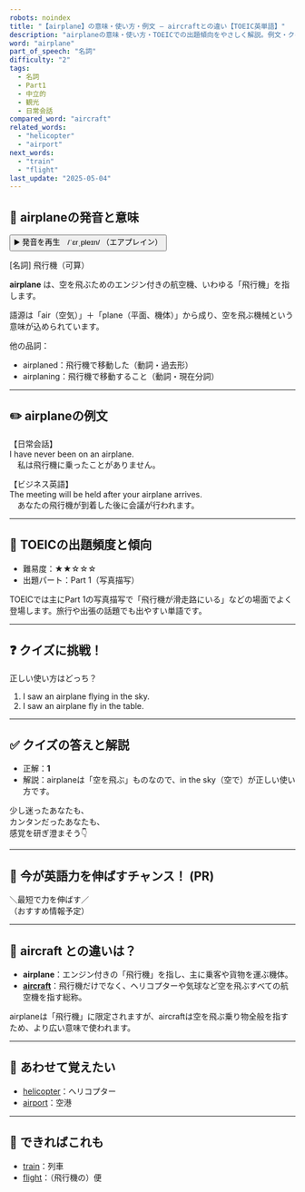 ```yaml
---
robots: noindex
title: "【airplane】の意味・使い方・例文 ― aircraftとの違い【TOEIC英単語】"
description: "airplaneの意味・使い方・TOEICでの出題傾向をやさしく解説。例文・クイズ付きでaircraftとの違いもわかりやすく学べます。"
word: "airplane"
part_of_speech: "名詞"
difficulty: "2"
tags:
  - 名詞
  - Part1
  - 中立的
  - 観光
  - 日常会話
compared_word: "aircraft"
related_words:
  - "helicopter"
  - "airport"
next_words:
  - "train"
  - "flight"
last_update: "2025-05-04"
---
```


## 🔰 airplaneの発音と意味

<button class="play-audio" onclick="playTTS('airplane')">
  <span class="play-audio-main">
    ▶️ 発音を再生　/ˈɛrˌpleɪn/
  </span>
  <span class="play-audio-sub">
    （エアプレイン）
  </span>
</button>

[名詞] 飛行機（可算）

**airplane** は、空を飛ぶためのエンジン付きの航空機、いわゆる「飛行機」を指します。

語源は「air（空気）」＋「plane（平面、機体）」から成り、空を飛ぶ機械という意味が込められています。

他の品詞：  
- airplaned：飛行機で移動した（動詞・過去形）
- airplaning：飛行機で移動すること（動詞・現在分詞）

---

## ✏️ airplaneの例文

【日常会話】  
I have never been on an airplane.  
　私は飛行機に乗ったことがありません。

【ビジネス英語】  
The meeting will be held after your airplane arrives.  
　あなたの飛行機が到着した後に会議が行われます。

---

## 🎯 TOEICの出題頻度と傾向

- 難易度：★★☆☆☆
- 出題パート：Part 1（写真描写）

TOEICでは主にPart 1の写真描写で「飛行機が滑走路にいる」などの場面でよく登場します。旅行や出張の話題でも出やすい単語です。

---

## ❓ クイズに挑戦！

正しい使い方はどっち？

1. I saw an airplane flying in the sky.  
2. I saw an airplane fly in the table.

---

## ✅ クイズの答えと解説

- 正解：**1**
- 解説：airplaneは「空を飛ぶ」ものなので、in the sky（空で）が正しい使い方です。

少し迷ったあなたも、  
カンタンだったあなたも、  
感覚を研ぎ澄まそう👇️

---

## 🚀 今が英語力を伸ばすチャンス！ (PR)

<div class="info-center">
＼最短で力を伸ばす／<br>  
（おすすめ情報予定）
</div>

---

## 🤔  aircraft との違いは？

- **airplane**：エンジン付きの「飛行機」を指し、主に乗客や貨物を運ぶ機体。
- **[aircraft](/word/aircraft/)**：飛行機だけでなく、ヘリコプターや気球など空を飛ぶすべての航空機を指す総称。

airplaneは「飛行機」に限定されますが、aircraftは空を飛ぶ乗り物全般を指すため、より広い意味で使われます。

---

## 🧩 あわせて覚えたい

- [helicopter](/word/helicopter/)：ヘリコプター
- [airport](/word/airport/)：空港

---

## 📖 できればこれも

- [train](/word/train/)：列車
- [flight](/word/flight/)：（飛行機の）便

<!-- cvid: aid39_bid01 -->
